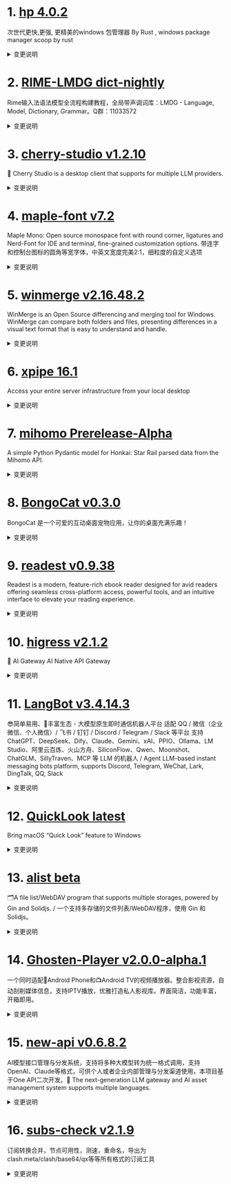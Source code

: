 
# 1. [hp 4.0.2](https://github.com/Super1Windcloud/hp/releases/tag/4.0.2)  
次世代更快,更强, 更精美的windows 包管理器 By Rust , windows package manager scoop by rust 
<details>
<summary>变更说明</summary>

Hp  '4.0.2'  is published, fixed all app update bug  

</details>

# 2. [RIME-LMDG dict-nightly](https://github.com/amzxyz/RIME-LMDG/releases/tag/dict-nightly)  
Rime输入法语法模型全流程构建教程，全局带声调词库：LMDG - Language, Model, Dictionary, Grammar。Q群：11033572
<details>
<summary>变更说明</summary>

- `cn_dicts.zip`：最新的中文词库文件。
  

</details>

# 3. [cherry-studio v1.2.10](https://github.com/CherryHQ/cherry-studio/releases/tag/v1.2.10)  
🍒 Cherry Studio is a desktop client that supports for multiple LLM providers.
<details>
<summary>变更说明</summary>

### v1.2.10 发布日志

1. **修复**：增强图像生成逻辑、更新API key URL、修正工具调用失败、修复GitHub Copilot模型图像支持。
2. **功能**：允许功能键设为快捷键、优化话题列表切换、增加模型备注功能、支持自动主题模式、基于模型选择启用图像生成。
3. **优化**：简化窗口API定义、改进表单布局、增强高级设置切换功能、优化搜索结果复制按钮。
4. **其他**：添加MCP资源下拉菜单、修复Mcp设置状态错误、细化系统消息处理。

## What's Changed
* feat: Enable image generation in assistant based on model selection  
* feat: Enhance theme management with auto mode support  
* fix: Fix the image support for the GitHub Copilot models  
* fix(MCPSettings): fix mcp setting state error,fix mcp setting save searchKey lose  
* Feat/mcp enhancement  
* feat(MCPService): add method to find PowerShell executable path  
* Add MCP resources dropdown in settings navbar  
* fix(OpenAIProvider): refine system message handling for specific model IDs  
* chore: add grok image alias  
*  Added a "Copy" button next to each search result.  
* fix: update electron-updater patch and refine content-type regex  
* revert: generate image button  
* fix(AppUpdater): update condition for checking available updates  
* refactor: simplify window.api definition  
* fix(MCPService): Tool call failure caused by incorrect tool parameters  
* feat: 增加模型备注功能  
* feat: update theme handling in ConfigManager and WindowService  
* feat(TopicsTab): 简单方式优化话题列表切换卡顿问题  
* style: optimize mcp arg name display layout  
* chore: Update runtime version in VSCode launch configuration  
* fix(McpOAuthClientProvider): update redirect URL  
* feat: 允许功能键(F1-F19)可以被设置为快捷键而不需要修饰键  
* refactor: use the existing hook  
* fix(GeminiProvider): enhance image generation logic and response configuration  

## New Contributors
*  made their first contribution in 
*  made their first contribution in 
*  made their first contribution in 

**Full Changelog**:   

</details>

# 4. [maple-font v7.2](https://github.com/subframe7536/maple-font/releases/tag/v7.2)  
Maple Mono: Open source monospace font with round corner, ligatures and Nerd-Font for IDE and terminal, fine-grained customization options. 带连字和控制台图标的圆角等宽字体，中英文宽度完美2:1，细粒度的自定义选项
<details>
<summary>变更说明</summary>

## Changelog

- Fix issues introduced in V7.1 
- add unicodes in IPA extension and Latin extended 

## Download

 | 

If you want to get the font that similar to `JetBrains Mono`, please download the "Normal-Ligature" or "Normal-No-Ligature"

如果你想用的是和 `JetBrains Mono` 相近的字体，请下载 "Normal-Ligature" 或者 "Normal-No-Ligature"

If you don't want to choose, please download 

懒人首选下载

| Format   | Ligature (default)                                                                                     | No-Ligature                                                                                                | Normal-Ligature                                                                                                    | Normal-No-Ligature                                                                                                     |
| -------- | ------------------------------------------------------------------------------------------------------ | ---------------------------------------------------------------------------------------------------------- | ------------------------------------------------------------------------------------------------------------------ | ---------------------------------------------------------------------------------------------------------------------- |
| Variable |                                                      |                                                        |                                                            |                                                              |
| TTF      |       |       |       |       |
| OTF      |                                                           |                                                             |                                                                 |                                                                   |
| WOFF2    |                                                         |                                                           |                                                               |                                                                 |
| NF       |         |         |         |         |
| CN       |         |         |         |         |
| NF-CN    |   |   |   |   |  

</details>

# 5. [winmerge v2.16.48.2](https://github.com/WinMerge/winmerge/releases/tag/v2.16.48.2)  
WinMerge is an Open Source differencing and merging tool for Windows. WinMerge can compare both folders and files, presenting differences in a visual text format that is easy to understand and handle.
<details>
<summary>变更说明</summary>

!
#
# WinMerge 2.16.48.2 Release Notes

- [About This Release](#about-this-release)
- [What Is New in 2.16.48.2](#what-is-new-in-216482)
- [What Is New in 2.16.48](#what-is-new-in-21648)
- [What Is New in 2.16.47 beta?](#what-is-new-in-21647-beta)
- [Known issues](#known-issues)

April 2025
#
## About This Release

This is a WinMerge 2.16.48.2 stable release.
This release replaces earlier WinMerge stable releases as a recommended release.

Please submit bug reports to our bug-tracker.
#
## What Is New in 2.16.48.2
#
### Installer

- BugFix: Installing as "NT Authority/SYSTEM" does not work on some langauges. (, )
#
## What Is New in 2.16.48
#
### General

- BugFix: Setting the toolbar icons to "Extra Large" cannot save the settings.
    
- FR: Add `Ctrl+,` keyboard shortcut to open Options dialog box 
- Update Merge.rc (PR )
#
### File compare

 - BugFix: [BUG} Phantom line added when identical blocks of text pasted
     
 - BugFix: Fixed crash when quitting WinMerge while the search dialog is open
 - Syntax/Pascal: Add initialization and finalization (PR )
 - Syntax/Pascal: Support multiline strings (PR )
#
### Folder compare

- BugFix: Unable to compare files with zero mtime using
    "Modified Date and Size" 
- BugFix: Windows7 Winmerge v2.16.46.0 crash prone 
    ( WinMerge crashes after successfully deleting files.) 
#
### Webpage compare

 - BugFix: Fixed an issue where comparisons could fail when tab characters
     were present.
 - BugFix: Fixed incorrect line wrapping in certain HTML elements.
 - BugFix: Fixed an issue where differences within \<pre\> elements could appear
     concatenated instead of on separate lines.
#
### Plugins

 - BugFix: ApacheTika and PlantUML plugins: Fixed issue where no error message
     was displayed when execution failed 
 - BugFix: ApacheTika plugin: Fixed failure to run when the filename contained 
     non-alphanumeric characters (now uses the short filename instead) 
 - AIConvertText plugin: Added models gpt-4.1, gpt-4.1-mini, and gpt-4.1-nano
#
### Translations

- Translation updates:
  - Brazilian (PR ,,)
  - Chinese Simplified (PR ,)
  - Corsican (PR )
  - French (PR )
  - Hungarian (PR ,,)
  - Italian (PR ,,)
  - Japanese
  - Lithuanian (PR )
#
## What Is New in 2.16.47 Beta
#
### General

- BugFix: /inifile won't work with root directory 
- BugFix: "Another application has updated" message when window is deactivated
    
- Reduced flickering of title bar buttons and the status bar.
- Rewrite English.pot, add JXL image extension (PR )
- Add Output Pane for Logs and Messages (PR )
#
### File compare

- BugFix: Fixed an issue where $ in regular expressions in Substitution filters
    didn't work correctly with "Ignore carriage return differences" enabled.
    
- BugFix: Syntax highlighting of Python multiline strings failed on lines > 1
    
- BugFix: Fixed an issue where "&" appeared as an underline in the status bar
    when using both Unpacker and Prediffer plugins.
- BugFix: Sync Codepage Settings on Options and Diff Window 
- Update C syntax highlighting keyword list. (PR )
#
### Image compare

- Rewrite English.pot, add JXL image extension (PR )
#
### Options dialog

- BugFix: Fixed an issue where ShellExtensionU.dll was not properly
    unregistered when clicking the Unregister shell extension button in the
    Shell Integration options. 
- Modify the "Options (Compare > Image)" dialog. (PR )
#
### Color schemes

- Add Visual Studio Dark color scheme (PR )
- Twilight - new dark theme (PR )
#
### Installer

- BugFix: Context menu not working if installed from non-elevated (non admin)
    user on win 10 x64  (PR )
#
### Manual

- Help pages -> Appendix A. Shortcut keys 
#
### Translations

- Translation updates:
  - Brazilian (PR ,,)
  - Chinese Simplified (PR ) 
  - Corsican (PR ,)
  - Hebrew (PR )
  - Italian (PR ,)
  - Japanese
  - Polish (PR )
  - Portuguese (PR ,)
  - Swedish (PR )
  - Turkish (PR )
#
### Internals

- BugFix: Fix build in VS2022 17.13.0 (PR )
- BugFix: Use zopflipng to reduce size of splash.png (PR )
- README major update, Twilight theme minor edit (PR )
#
## Known issues

 - Pressing OK in the Options window while the INI file specified by /inifile is open for comparison in WinMerge may corrupt the file. 
 - Suggestion to make the result of image comparison more reliable (391)
 - Crashes when comparing large files 
 - Very slow to compare significantly different directories 
 - Vertical scrollbar breaks after pasting text 


------------------------------
### What's Changed

* Update Corsican translation for 2.16.47  
* Add Visual Studio Dark color scheme  
* Turkish translation update 2.16.46  
* Fix issue : Context menu not working if installed from non-elevated (non admin) user on win 10 x64  
* Fix build in VS2022 17.13.0  
* Use zopflipng to reduce size of splash.png  
* Update Portuguese.po  
* Modify the "Options (Compare > Image)" dialog.  
* Update C syntax highlighting keyword list.  
* Fix typo in Polish translation  
* Hebrew Translation Added  
* Update Brazilian.islu  
* Update corsican.islu for 2.16.47  
* Hans Eriksson updated the Swedish translation  
* Rewrite English.pot, add JXL image extension  
* Update Brazilian.po  
* Italian language update  
* Update Portuguese.po  
* Twilight - new dark theme  
* README major update, Twilight theme minor edit  
* Update Brazilian.po  
* update zh-cn translation  
* Add Output Pane for Logs and Messages  

* Update Hungarian.po  
* Italian language update  
* Update Brazilian.po  
* Update of Lithuanian translation  
* update zh-cn translation  
* Update Merge.rc  
* Update Hungarian.po  
* Update Brazilian.po  
* Update French.po  
* Update Russian.po  
* Syntax/Pascal: Add initialization and finalization  
* Syntax/Pascal: Support multiline strings  
* Update Corsican translation for 2.16.48  
* Itlian language update  
* Update Hungarian.po  
* Update Brazilian.po  
* Update of Lithuanian translation  
* update zh-cn translation  
* Italian language update  
* Syntax/Pascal: Support multiline strings  
#
## New Contributors
*  made their first contribution in 
*  made their first contribution in 
*  made their first contribution in 
*  made their first contribution in 

**Full Changelog**:   

</details>

# 6. [xpipe 16.1](https://github.com/xpipe-io/xpipe/releases/tag/16.1)  
Access your entire server infrastructure from your local desktop
<details>
<summary>变更说明</summary>

- Fix StackOverflow on Windows systems with special characters in username and no available 8.3 file names
- Fix docker refresh exception when a compose project did not have any associated files
- Fix vscode actions showing even if vscode was not installed
- Fix tailscale connection list being removed when tailscale daemon was stuck starting up
- Fix tailscale error messages not being shown properly when daemon could not connect to tailscale servers
- Fix file browser open with action not working for some files
- Fix NullPointer when parsing invalid file browser history
- Fix NullPointer in script context menu when having enabled a generic script
- Fix various other NullPointers


## Downloads

You can find all downloadable artifacts below attached to this release. For installation instructions, see the .

All artifacts are signed by   

</details>

# 7. [mihomo Prerelease-Alpha](https://github.com/MetaCubeX/mihomo/releases/tag/Prerelease-Alpha)  
A simple Python Pydantic model for Honkai: Star Rail parsed data from the Mihomo API.
<details>
<summary>变更说明</summary>

Release created at  Thu May  1 12:42:49 CST 2025
Synchronize Alpha branch code updates, keeping only the latest version
<br>



  

</details>

# 8. [BongoCat v0.3.0](https://github.com/ayangweb/BongoCat/releases/tag/v0.3.0)  
BongoCat 是一个可爱的互动桌面宠物应用，让你的桌面充满乐趣！
<details>
<summary>变更说明</summary>

### &nbsp;&nbsp;&nbsp;🚀 Features

- 区分左右两侧的 `Shift`、`Ctrl`、`Alt` 键 &nbsp;-&nbsp;   
- 全新升级偏好设置 UI &nbsp;-&nbsp;   
- 新增「通用设置 > 应用设置 > 开机自启动」配置项 &nbsp;-&nbsp;   
- 支持通过右键菜单快捷操作猫猫 &nbsp;-&nbsp;   

### &nbsp;&nbsp;&nbsp;🐞 Bug Fixes

- 修复 macOS 上鼠标按下后无法跟踪移动的问题 &nbsp;-&nbsp;   
- 修复了重启后穿透效果失效的问题 &nbsp;-&nbsp;   
- 修复更新进度显示为 NaN 的问题 &nbsp;-&nbsp;   
- 修复部分电脑上窗口持续缩小的问题 &nbsp;-&nbsp;   

##### &nbsp;&nbsp;&nbsp;&nbsp;  

</details>

# 9. [readest v0.9.38](https://github.com/readest/readest/releases/tag/v0.9.38)  
Readest is a modern, feature-rich ebook reader designed for avid readers offering seamless cross-platform access, powerful tools, and an intuitive interface to elevate your reading experience.
<details>
<summary>变更说明</summary>

## Release Highlight
* Page Turning with Volume Keys: You can now turn pages using your device’s volume buttons
* Expanded English Voices: More English voices are available across all en locales
* Theme Editor: Added a primary color picker for easier customization
* System Fonts: Retrieve system fonts on iOS and Android, with improved font weight and style detection
* Popup Footnotes: Popup footnotes now inherit the book's font for consistent appearance
* Better Text Selection: Preserves text selection anchors when spanning paginated content
* Android Compatibility: Navigation bar auto-hides correctly on Android 10 and below
* Popup Dialogs: Back key now properly dismisses popup dialogs on Android

## What's Changed
* compat: auto hide navigation bar also for Android version below 11  
* fix: don't panic on plugin log initialization error, closes   
* fix: preserve selection anchor when spanning paginated content, closes   
* feat: add more English voices for all en locales, closes   
* feat: add primary color input in theme editor, closes   
* feat: retrieve system fonts on iOS and Android and show font weight variants, closes  and closes   
* feat: add volume keys for page turning, closes   
* fix: intercept back keys to dismiss popup dialogs on Android, closes   
* fix: inherit book fonts for popup footnotes  
* release: version 0.9.38  


**Full Changelog**:   

</details>

# 10. [higress v2.1.2](https://github.com/alibaba/higress/releases/tag/v2.1.2)  
🤖 AI Gateway AI Native API Gateway
<details>
<summary>变更说明</summary>

## What's Changed
* feat:Getting MatchLabels dynamically via gatewaySelectorKey/Value   
* fix: update module replacements  
* feat: optimize elasticsearch ai-search plugin and update related docs"  
* feat: Support extracting model argument from body in multipart/form-data format  
* update mcp descriptions  
* feat(ai-proxy): support Amazon Bedrock  
* update github & e2bdev mcp descriptions  
* test: add test for /pkg/ingress/kube/common  
* add mcp yuque descriptions  
* fix: ai_data_masking add compatibility handling for non-compliant API response structures  
* fix: Refactor MCP Server into MCP Session and MCP Server  
* feat : support mcp server auto discovery for nacos registry  
* Update helm translated README.zh.md  
* fix : when nacos push empty service instance list, should skip generate  
* fix: make mcp server redis client config based  
* When the service source type is nacos3, if mcpserver is turned off, then the discovery mechanism of nacos2 will be enabled  
* add: add mcp-context7 descriptions  

## New Contributors
*  made their first contribution in 
*  made their first contribution in 
*  made their first contribution in 
*  made their first contribution in 
*  made their first contribution in 

**Full Changelog**:   

</details>

# 11. [LangBot v3.4.14.3](https://github.com/RockChinQ/LangBot/releases/tag/v3.4.14.3)  
😎简单易用、🧩丰富生态 - 大模型原生即时通信机器人平台 适配 QQ / 微信（企业微信、个人微信）/ 飞书 / 钉钉 / Discord / Telegram / Slack 等平台 支持 ChatGPT、DeepSeek、Dify、Claude、Gemini、xAI、PPIO、Ollama、LM Studio、阿里云百炼、火山方舟、SiliconFlow、Qwen、Moonshot、ChatGLM、SillyTraven、MCP 等 LLM 的机器人 / Agent LLM-based instant messaging bots platform, supports Discord, Telegram, WeChat, Lark, DingTalk, QQ, Slack
<details>
<summary>变更说明</summary>

## What's Changed
* 优化了处理语音消息和群聊图片消息，增加了发送语音消息（只能发送silk格式语音文件链接）和转发链接消息  
* Update README_EN.md  
* feat(gewechat): 优化了代码结构+fix群聊艾特逻辑，新增消息类型  
* fix: image couldn't be sent in lark  
* fix: access_token problems in wecomcs  
* feat(gewechat): 重构target2yiri代码+引用消息展开  
* chore: release v3.4.14.3  

## New Contributors
*  made their first contribution in 

**Full Changelog**:   

</details>

# 12. [QuickLook latest](https://github.com/QL-Win/QuickLook/releases/tag/latest)  
Bring macOS “Quick Look” feature to Windows
<details>
<summary>变更说明</summary>

  

</details>

# 13. [alist beta](https://github.com/AlistGo/alist/releases/tag/beta)  
🗂️A file list/WebDAV program that supports multiple storages, powered by Gin and Solidjs. / 一个支持多存储的文件列表/WebDAV程序，使用 Gin 和 Solidjs。
<details>
<summary>变更说明</summary>

### &nbsp;&nbsp;&nbsp;🚀 Features

- Add h2c for http server &nbsp;-&nbsp; by **j2rong4cn** in  
- Add UseLargeThumbnail for 139 &nbsp;-&nbsp; by **bigQY** in  
- **139**:
  - Add option ReportRealSize ( close ) &nbsp;-&nbsp; by **MadDogOwner** and **Copilot** in  and  
- **azure_blob**:
  - Implement GetRootId interface in Addition struct &nbsp;-&nbsp; by **New Future** in  
- **cloudreve**:
  - S3 policy support &nbsp;-&nbsp; by **MadDogOwner** in  
- **doubao**:
  - Support upload ( close ) &nbsp;-&nbsp; by **asdfghjkl** and **Copilot** in  and  
  - Add get_download_info API and download_api option &nbsp;-&nbsp; by **MadDogOwner** in  
- **doubao_share**:
  - Support doubao_share link &nbsp;-&nbsp; by **asdfghjkl** and **anobodys** in  
- **driver**:
  - Add Azure Blob Storage driver &nbsp;-&nbsp; by **New Future** and **Copilot** in  
- **url-tree**:
  - Implement the Put interface to support adding links directly to the UrlTree on the web side &nbsp;-&nbsp; by **Lee CQ** and **Copilot** in  

### &nbsp;&nbsp;&nbsp;🐞 Bug Fixes

- Revert "refactor(net): pass request header" &nbsp;-&nbsp; by **j2rong4cn** in  
- Shebang of entrypoint.sh &nbsp;-&nbsp; by **Mmx** in  
- Remove auth middleware for authn login &nbsp;-&nbsp; by **Mmx** in  
- Prevent guest user from updating profile &nbsp;-&nbsp; by **yoclo** in  
- **139**:
  - Incorrect host &nbsp;-&nbsp; by **Sam- Pan（潘绍森）** and **Copilot** in  
- **aliyundrive_open**:
  - Resolve file duplication issues and improve path handling &nbsp;-&nbsp; by **Yifan Gao** and **Copilot** in  
- **archive**:
  - Unable to preview &nbsp;-&nbsp; by **j2rong4cn** in  
- **baidu_netdisk**:
  - Add another video crack api &nbsp;-&nbsp; by **asdfghjkl** and **anobodys** in  
- **deps**:
  - Update 115-sdk-go to v0.1.5 &nbsp;-&nbsp; by **Andy Hsu** 
- **docker_release**:
  - Avoid duplicate occupation in docker image ( close ) &nbsp;-&nbsp; by **wxnq** in  and  
- **doubao**:
  - Update file size type to int64 &nbsp;-&nbsp; by **MadDogOwner** in  
- **fs**:
  - Remove old target object from cache before updating &nbsp;-&nbsp; by **Yifan Gao** in  
- **ipfs**:
  - Fix problems &nbsp;-&nbsp; by **jerry** in  
- **lanzou**:
  - Remove JavaScript comments from response data &nbsp;-&nbsp; by **MadDogOwner** in  
- **mega**:
  - Use newest file for same filename ( close ) &nbsp;-&nbsp; by **gdm257** in  and  
- **net**:
  - Unexpected write ( close ) &nbsp;-&nbsp; by **j2rong4cn** in  and  
- **netease_music**:
  - Change ListResp size fields from string to int64 &nbsp;-&nbsp; by **MadDogOwner** in  
- **pikpak&pikpak_share**:
  - Update algorithms &nbsp;-&nbsp; by **YangXu** in  
  - Fix WebPackageName &nbsp;-&nbsp; by **Dgs** in  
- **thunder**:
  - Fix login issue ( close ) &nbsp;-&nbsp; by **Dgs** in  and  

### &nbsp;&nbsp;&nbsp;🏎 Performance

- Optimize IO read/write usage &nbsp;-&nbsp; by **j2rong4cn** and **MadDogOwner** in  
- **local**: Avoid duplicate parsing of VideoThumbPos &nbsp;-&nbsp; by **Lin Tianchuan** in  
- **quark_uc&quark_uc_tv**: Native proxy multithreading &nbsp;-&nbsp; by **xiaoQQya** in  

##### &nbsp;&nbsp;&nbsp;&nbsp;  

</details>

# 14. [Ghosten-Player v2.0.0-alpha.1](https://github.com/GhostenEditor/Ghosten-Player/releases/tag/v2.0.0-alpha.1)  
一个同时适配📱Android Phone和📺Android TV的视频播放器。整合影视资源，自动刮削媒体信息，支持IPTV播放，优雅打造私人影视库。界面简洁，功能丰富，开箱即用。
<details>
<summary>变更说明</summary>

> [!WARNING]
> 预览版功能不稳定，谨慎更新

> 如果项目对您有帮助，就请给颗吧。
> QQ群 1033449405

## 🎉New Features

1. TV端更新至2.0.0

## 🐞Bug Fixed

1. IPTV 的EPG现支持gzip解压缩 

## 🚀 Improvement

1. 提升http请求传输速度

## What's Changed
* build(deps): bump provider from 6.1.2 to 6.1.4  
* build(deps): bump volume_controller from 3.3.1 to 3.3.3  
* build(deps): bump shared_preferences from 2.5.2 to 2.5.3  
* Releases/v2.0.0 alpha.1  

## New Contributors
*  made their first contribution in 

**Full Changelog**:   

</details>

# 15. [new-api v0.6.8.2](https://github.com/QuantumNous/new-api/releases/tag/v0.6.8.2)  
AI模型接口管理与分发系统，支持将多种大模型转为统一格式调用，支持OpenAI、Claude等格式，可供个人或者企业内部管理与分发渠道使用，本项目基于One API二次开发。🍥 The next-generation LLM gateway and AI asset management system supports multiple languages.
<details>
<summary>变更说明</summary>

feat: 支持设置环境变量`ERROR_LOG_ENABLED=false`关闭错误日志  

</details>

# 16. [subs-check v2.1.9](https://github.com/beck-8/subs-check/releases/tag/v2.1.9)  
订阅转换合并，节点可用性，测速，重命名，导出为clash.meta/clash/base64/qx等等所有格式的订阅工具
<details>
<summary>变更说明</summary>

## Changelog
* d99a729d3e0d9f3ab2cef528c57cecd73d970d05 fix: 修复hy up/down 
* f710c2fa51dc631f3d30e34c52eb2235b0f37ea8 op: webui支持查看密钥
* 671a361aaf472927da51e5386216189c3b561910 op: 调整获取订阅并发&&调整超时时间

  

</details>

